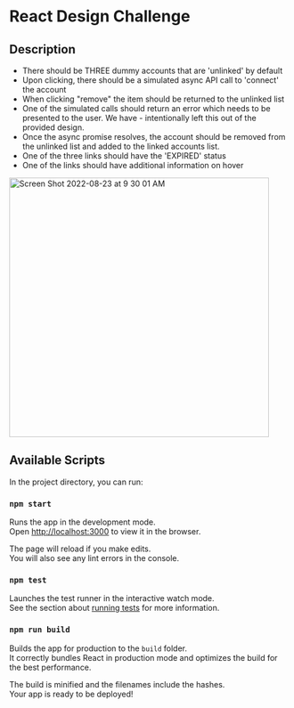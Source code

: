 # React Design Challenge

## Description
- There should be THREE dummy accounts that are 'unlinked' by default
- Upon clicking, there should be a simulated async API call to 'connect' the account
- When clicking "remove" the item should be returned to the unlinked list
- One of the simulated calls should return an error which needs to be presented to the user. We have - intentionally left this out of the provided design.
- Once the async promise resolves, the account should be removed from the unlinked list and added to the linked accounts list.
- One of the three links should have the 'EXPIRED' status
- One of the links should have additional information on hover
 
<img width="466" alt="Screen Shot 2022-08-23 at 9 30 01 AM" src="https://user-images.githubusercontent.com/53712919/186212203-7335932f-5c68-4b8f-8c6d-575a53e32271.png">


## Available Scripts

In the project directory, you can run:

### `npm start`

Runs the app in the development mode.\
Open [http://localhost:3000](http://localhost:3000) to view it in the browser.

The page will reload if you make edits.\
You will also see any lint errors in the console.

### `npm test`

Launches the test runner in the interactive watch mode.\
See the section about [running tests](https://facebook.github.io/create-react-app/docs/running-tests) for more information.

### `npm run build`

Builds the app for production to the `build` folder.\
It correctly bundles React in production mode and optimizes the build for the best performance.

The build is minified and the filenames include the hashes.\
Your app is ready to be deployed!
